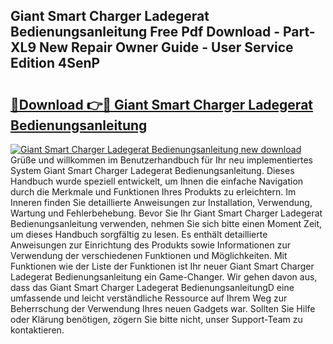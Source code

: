 ## Giant Smart Charger Ladegerat Bedienungsanleitung Free Pdf Download - Part-XL9 New Repair Owner Guide - User Service Edition 4SenP

# <h2><a href="http://df5o23b.blite.top/?on=Giant+Smart+Charger+Ladegerat+Bedienungsanleitung">🔗Download 👉🔴 Giant Smart Charger Ladegerat Bedienungsanleitung</a></h2>

[![Giant Smart Charger Ladegerat Bedienungsanleitung new download](https://i.imgur.com/lujVjoI.png)](http://df5o23b.blite.top/?on=Giant+Smart+Charger+Ladegerat+Bedienungsanleitung)
Grüße und willkommen im Benutzerhandbuch für Ihr neu implementiertes System Giant Smart Charger Ladegerat Bedienungsanleitung. Dieses Handbuch wurde speziell entwickelt, um Ihnen die einfache Navigation durch die Merkmale und Funktionen Ihres Produkts zu erleichtern. Im Inneren finden Sie detaillierte Anweisungen zur Installation, Verwendung, Wartung und Fehlerbehebung. Bevor Sie Ihr Giant Smart Charger Ladegerat Bedienungsanleitung verwenden, nehmen Sie sich bitte einen Moment Zeit, um dieses Handbuch sorgfältig zu lesen. Es enthält detaillierte Anweisungen zur Einrichtung des Produkts sowie Informationen zur Verwendung der verschiedenen Funktionen und Möglichkeiten. Mit Funktionen wie der Liste der Funktionen ist Ihr neuer Giant Smart Charger Ladegerat Bedienungsanleitung ein Game-Changer. Wir gehen davon aus, dass das Giant Smart Charger Ladegerat BedienungsanleitungD eine umfassende und leicht verständliche Ressource auf Ihrem Weg zur Beherrschung der Verwendung Ihres neuen Gadgets war. Sollten Sie Hilfe oder Klärung benötigen, zögern Sie bitte nicht, unser Support-Team zu kontaktieren.
